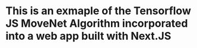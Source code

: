 # This is an exmaple of the Tensorflow JS MoveNet Algorithm incorporated into a web app built with Next.JS
